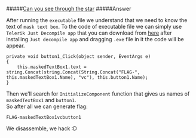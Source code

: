 #####[Can you see through the star](http://ringzer0team.com/challenges/110)
#####Answer

After running the `executable` file we understand that we need to know the text of `mask text box`. To the code of executable file we can simply use `Telerik Just Decompile app` that you can download from [here](www.telerik.com/products/decompiler.aspx) after installing `Just decompile app` and dragging `.exe` file in it the code will be appear.  
```
private void button1_Click(object sender, EventArgs e)
{
    this.maskedTextBox1.text = string.Concat(string.Concat(String.Concat("FLAG-", this.maskedTextBox1.Name), "vc"), this.button1.Name);
}
```
Then we'll search for `InitializeComponent` function that gives us names of `maskedTextBox1` and `button1`.  
So after all we can generate flag:
```
FLAG-maskedTextBox1vcbutton1
```

We disassemble, we hack :D
